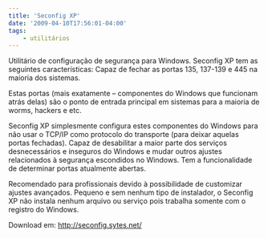 ```yaml
---
title: 'Seconfig XP'
date: '2009-04-10T17:56:01-04:00'
tags:
    - utilitários
---
```


<div class="snap_preview">Utilitário de configuração de segurança para Windows. Seconfig XP tem as seguintes características: Capaz de fechar as portas 135, 137-139 e 445 na maioria dos sistemas.

Estas portas (mais exatamente – componentes do Windows que funcionam atrás delas) são o ponto de entrada principal em sistemas para a maioria de worms, hackers e etc.

Seconfig XP simplesmente configura estes componentes do Windows para não usar o TCP/IP como protocolo do transporte (para deixar aquelas portas fechadas). Capaz de desabilitar a maior parte dos serviços desnecessários e inseguros do Windows e mudar outros ajustes relacionados à segurança escondidos no Windows. Tem a funcionalidade de determinar portas atualmente abertas.

Recomendado para profissionais devido à possibilidade de customizar ajustes avançados. Pequeno e sem nenhum tipo de instalador, o Seconfig XP não instala nenhum arquivo ou serviço pois trabalha somente com o registro do Windows.

Download em: <http://seconfig.sytes.net/>

</div>
